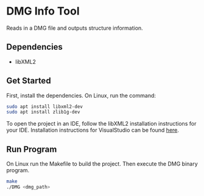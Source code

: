 # DMG Info Tool

Reads in a DMG file and outputs structure information.

## Dependencies

- libXML2

## Get Started

First, install the dependencies.
On Linux, run the command:

```sh
sudo apt install libxml2-dev
sudo apt install zlib1g-dev
```

To open the project in an IDE, follow the libXML2 installation instructions for your IDE.
Installation instructions for VisualStudio can be found [here](https://www.youtube.com/watch?v=qZFtFIYQRGs).

## Run Program

On Linux run the Makefile to build the project. Then execute the DMG binary program.
```sh
make
./DMG <dmg_path>
```
